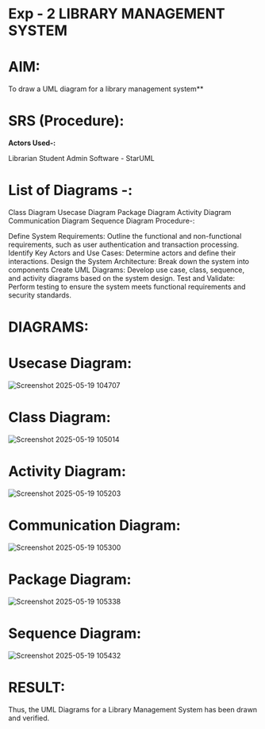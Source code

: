 # Exp - 2 LIBRARY MANAGEMENT SYSTEM

# AIM:
To draw a UML diagram for a library management system**
# SRS (Procedure):
**Actors Used-:**

 Librarian
 Student
 Admin
 Software - StarUML

# List of Diagrams -:

 Class Diagram
 Usecase Diagram
 Package Diagram
 Activity Diagram
 Communication Diagram
 Sequence Diagram
 Procedure-:

 Define System Requirements: Outline the functional and non-functional requirements, such as user authentication and transaction processing.
 Identify Key Actors and Use Cases: Determine actors and define their interactions.
 Design the System Architecture: Break down the system into components
 Create UML Diagrams: Develop use case, class, sequence, and activity diagrams based on the system design.
 Test and Validate: Perform testing to ensure the system meets functional requirements and security standards.

# DIAGRAMS:
# Usecase Diagram:
![Screenshot 2025-05-19 104707](https://github.com/user-attachments/assets/e7e60f83-5942-4d4a-b539-c6134277ddc0)

# Class Diagram:
![Screenshot 2025-05-19 105014](https://github.com/user-attachments/assets/7d34ce31-5440-47ef-a816-dd209c0959e6)

# Activity Diagram:
![Screenshot 2025-05-19 105203](https://github.com/user-attachments/assets/0c330ca7-53bd-4a71-9854-8e9cd593a61b)

# Communication Diagram:
![Screenshot 2025-05-19 105300](https://github.com/user-attachments/assets/521e7ae9-c0ea-4611-9c08-25851526adb1)

# Package Diagram:
![Screenshot 2025-05-19 105338](https://github.com/user-attachments/assets/65e2da8b-4f79-4a25-a108-2d3c77bcbda2)

# Sequence Diagram:
![Screenshot 2025-05-19 105432](https://github.com/user-attachments/assets/64b2ee7f-ebdc-4a98-a554-5824ae8d9a4c)

# RESULT:
 Thus, the UML Diagrams for a Library Management System has been drawn and verified.

